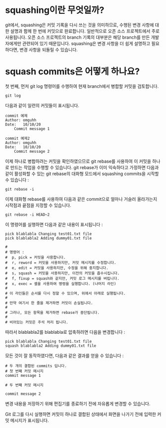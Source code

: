 # squashing이란 무엇일까?

git에서, squashing은 커밋 기록을 다시 쓰는 것을 의미하므로, 수행된 변경 사항에 대한 설명과 함께 한 번에 커밋으로 완료합니다. 일반적으로 오픈 소스 프로젝트에서 주로 사용됩니다. 오픈 소스 프로젝트의 branch 기록의 대부분은 해당 branch를 만든 개발자에게만 관련되어 있기 때문입니다. squashing은 변경 사항을 더 쉽게 설명하고 필요하다면, 변경 사항을 되돌릴 수 있습니다.

# squash commits은 어떻게 하나요?

첫 번째, 먼저 git log 명령어를 수행하여 현재 branch에서 병합할 커밋을 검토합니다.

```
git log
```

다음과 같이 일련의 커밋들이 표시됩니다.

```
commit 예제
Author: omguhh
Date:   10/10/20
    Commit message 1

commit 예제2
Author: omguhh
Date:   10/10/20
    Commit message 2
```

이제 하나로 병합하려는 커밋을 확인하였으므로 git rebase를 사용하여 이 커밋을 하나로 만드는 작업을 수행할 수 있습니다. git rebase가 이미 익숙하다고 가정하면 다음과 같이 활성화할 수 있는 git rebase의 대화형 모드에서 squashing commits을 시작할 수 있습니다 :

```
git rebase -i
```

이제 대화형 rebase를 사용하여 다음과 같은 commit으로 얼마나 거슬러 올라가는지 시작점과 끝점을 지정할 수 있습니다.

```
git rebase -i HEAD~2
```

이 명령어를 실행하면 다음과 같은 내용이 표시됩니다 :

```
pick blablabla Changing test01.txt file
pick blablabla2 Adding dummy01.txt file

#
# 명령어 :
#  p, pick = 커밋을 사용합니다.
#  r, reword = 커밋을 사용하지만, 커밋 메시지를 수정합니다.
#  e, edit = 커밋을 사용하지만, 수정을 위해 중지합니다. 
#  s, squash = 커밋을 사용하지만, 이전의 커밋을 흡수시킵니다.
#  f, fixup = squash와 같지만, 커밋 로그 메시지를 버립니다.
#  x, exec = 셸을 사용하여 명령을 실행합니다. (나머지 라인)
#
# 이 라인들은 순서를 다시 정할 수 있으며, 위에서 아래로 실행됩니다. 
#
# 만약 여기서 한 줄을 제거하면 커밋이 손실됩니다. 
#
# 그러나, 모든 항목을 제거하면 rebase가 중단됩니다.
#
# 비어있는 커밋은 주석 처리 됩니다.
```

따라서 blablabla2를 blablabla로 압축하려면 다음을 변경합니다 :

```
pick blablabla Changing test01.txt file
squash blablabla2 Adding dummy01.txt file

```

모든 것이 잘 동작하였다면, 다음과 같은 결과를 얻을 수 있습니다 :

```
# 두 개의 결합된 commits 입니다.
# 첫 번째 커밋 메시지
commit message 1

# 두 번째 커밋 메시지

commit message 2
```

변경 내용을 저장하기 위해 편집기를 종료하기 전에 자유롭게 변경할 수 있습니다.

Git 로그를 다시 실행하면 커밋이 하나로 결합된 상태에서 화면을 나가기 전에 입력한 커밋 메시지가 표시됩니다.
